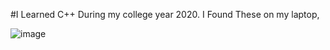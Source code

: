 #I Learned C++ During my college year 2020.
I Found These on my laptop,

![image](https://github.com/user-attachments/assets/3176b676-c6db-4328-b998-f6c99f7b1516)


